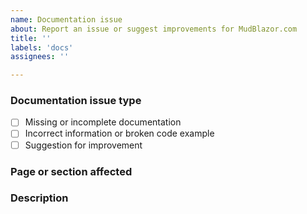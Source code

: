 ```yaml
---
name: Documentation issue
about: Report an issue or suggest improvements for MudBlazor.com
title: ''
labels: 'docs'
assignees: ''

---
```


<!--This template is for reporting issues or suggesting improvements specifically for the MudBlazor.com documentation website.-->

### Documentation issue type

<!--Please check one of the following:-->
- [ ] Missing or incomplete documentation
- [ ] Incorrect information or broken code example
- [ ] Suggestion for improvement

### Page or section affected

<!--
* Please provide the URL of the documentation page: https://mudblazor.com/...
* Or specify the component documentation section (e.g., MudButton, MudDataGrid, etc.)
* If this is about missing documentation, specify what component or feature needs docs
  -->

### Description

<!--
* Clearly describe the documentation issue or improvement suggestion
* For incorrect information: What is wrong and what should it say instead?
* For missing docs: What information should be added?
* For broken examples: What error do you get when trying the code?
* For improvements: What would you like to see changed or added?
* For code examples: Provide the corrected code if you know the fix
  -->
